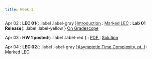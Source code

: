 ```yaml
---
title: Week 1
---
```


Apr 02
: **LEC 01**{: .label .label-gray }[Introduction](#)
  : [Marked LEC](#)
: **Lab 01 Release**{: .label .label-yellow } [On Gradescope](#)

Apr 03
: **HW 1 posted**{: .label .label-red }
  : [PDF ](#)
  : [Solution](#)

Apr 04
: **LEC 02**{: .label .label-gray }[Asymptotic Time Complexity, pt. I](#)
  : [Marked LEC](#)


